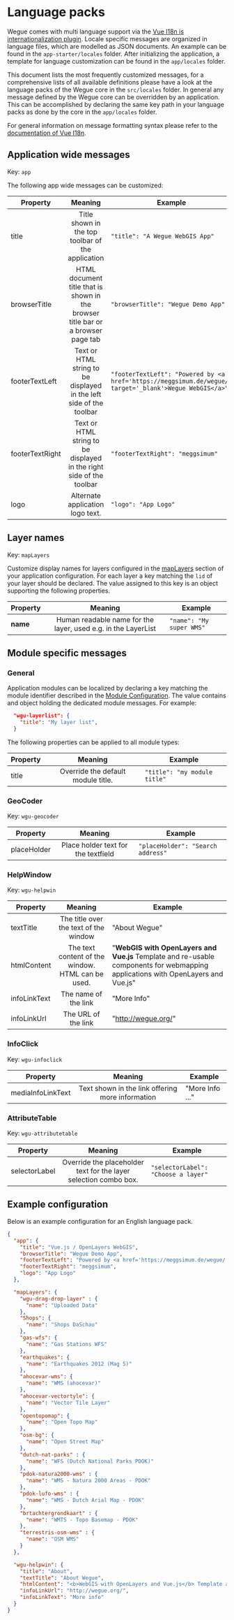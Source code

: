 # Language packs

Wegue comes with multi language support via the [Vue I18n is internationalization plugin](https://vue-i18n.intlify.dev/). Locale specific messages are organized in language files, which are modelled as JSON documents. An example can be found in the `app-starter/locales` folder. After initializing the application, a template for language customization can be found in the `app/locales` folder.

This document lists the most frequently customized messages, for a comprehensive lists of all available definitions please have a look at the language packs of the Wegue core in the `src/locales` folder. In general any message defined by the Wegue core can be overridden by an application. This can be accomplished by declaring the same key path in your language packs as done by the core in the `app/locales` folder.

For general information on message formatting syntax please refer to the [documentation of Vue I18n](https://vue-i18n.intlify.dev/guide/essentials/syntax).

## Application wide messages

Key: `app`

The following app wide messages can be customized:

| Property           | Meaning | Example |
|--------------------|:---------:|---------|
| title              | Title shown in the top toolbar of the application | `"title": "A Wegue WebGIS App"` |
| browserTitle       | HTML document title that is shown in the browser title bar or a browser page tab | `"browserTitle": "Wegue Demo App"` |
| footerTextLeft     | Text or HTML string to be displayed in the left side of the toolbar | `"footerTextLeft": "Powered by <a href='https://meggsimum.de/wegue/' target='_blank'>Wegue WebGIS</a>"` |
| footerTextRight    | Text or HTML string to be displayed in the right side of the toolbar | `"footerTextRight": "meggsimum"` |
| logo    | Alternate application logo text. | `"logo": "App Logo"` |

## Layer names

Key: `mapLayers`

Customize display names for layers configured in the [mapLayers](map-layer-configuration) section of your application configuration. For each layer a key matching the `lid` of your layer should be declared. The value assigned to this key is an object supporting the following properties.

| Property           | Meaning | Example |
|--------------------|:---------:|---------|
| **name**           |  Human readable name for the layer, used e.g. in the LayerList | `"name": "My super WMS"` |

## Module specific messages

### General

Application modules can be localized by declaring a key matching the module identifier described in the [Module Configuration](module-configuration.md). The value contains and object holding the dedicated module messages. For example:

```json
  "wgu-layerlist": {
    "title": "My layer list",
  }
```

The following properties can be applied to all module types:

| Property           | Meaning   | Example |
|--------------------|:---------:|---------|
| title              | Override the default module title. | `"title": "my module title"` |

### GeoCoder

Key: `wgu-geocoder`

| Property           | Meaning   | Example |
|--------------------|:---------:|---------|
| placeHolder        | Place holder text for the textfield | `"placeHolder": "Search address"` |

### HelpWindow

Key: `wgu-helpwin`

| Property           | Meaning   | Example |
|--------------------|:---------:|---------|
| textTitle          |  The title over the text of the window         |   "About Wegue"      |
| htmlContent        |  The text content of the window. HTML can be used.        |   "<b>WebGIS with OpenLayers and Vue.js</b> Template and re-usable components for webmapping applications with OpenLayers and Vue.js"      |
| infoLinkText       |  The name of the link        |   "More Info"       |
| infoLinkUrl        |  The URL of the link         |   "http://wegue.org/"       |

### InfoClick

Key: `wgu-infoclick`

| Property           | Meaning   | Example |
|--------------------|:---------:|---------|
| mediaInfoLinkText    |  Text shown in the link offering more information   |  "More Info ..."       |

### AttributeTable

Key: `wgu-attributetable`

| Property           | Meaning   | Example |
|--------------------|:---------:|---------|
| selectorLabel      | Override the placeholder text for the layer selection combo box.  | `"selectorLabel": "Choose a layer"` |


## Example configuration

Below is an example configuration for an English language pack.

```json
{
  "app": {
    "title": "Vue.js / OpenLayers WebGIS",
    "browserTitle": "Wegue Demo App",
    "footerTextLeft": "Powered by <a href='https://meggsimum.de/wegue/' target='_blank'>Wegue WebGIS</a>",
    "footerTextRight": "meggsimum",
    "logo": "App Logo"
  },

  "mapLayers": {
    "wgu-drag-drop-layer" : {
      "name": "Uploaded Data"
    },
    "Shops": {
      "name": "Shops DaSchau"
    },
    "gas-wfs": {
      "name": "Gas Stations WFS"
    },
    "earthquakes": {
      "name": "Earthquakes 2012 (Mag 5)"
    },
    "ahocevar-wms": {
      "name": "WMS (ahocevar)"
    },
    "ahocevar-vectortyle": {
      "name": "Vector Tile Layer"
    },
    "opentopomap": {
      "name": "Open Topo Map"
    },
    "osm-bg": {
      "name": "Open Street Map"
    },
    "dutch-nat-parks" : {
      "name": "WFS (Dutch National Parks PDOK)"
    },
    "pdok-natura2000-wms" : {
      "name": "WMS - Natura 2000 Areas - PDOK"
    },
    "pdok-lufo-wms" : {
      "name": "WMS - Dutch Arial Map - PDOK"
    },
    "brtachtergrondkaart" : {
      "name": "WMTS - Topo Basemap - PDOK"
    },
    "terrestris-osm-wms" : {
      "name": "OSM WMS"
    }
  },

  "wgu-helpwin": {
    "title": "About",
    "textTitle": "About Wegue",
    "htmlContent": "<b>WebGIS with OpenLayers and Vue.js</b> Template and re-usable components for webmapping applications with OpenLayers and Vue.js",
    "infoLinkUrl": "http://wegue.org/",
    "infoLinkText": "More info"
  }
}
```


